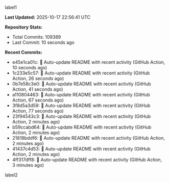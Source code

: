 
label1 
<!-- ACTIVITY_START -->
**Last Updated:** 2025-10-17 22:56:41 UTC

**Repository Stats:**
- Total Commits: 109389
- Last Commit: 10 seconds ago

**Recent Commits:**
- e45e1ca01c: 🤖 Auto-update README with recent activity (GitHub Action, 10 seconds ago)
- 1c233e5c57: 🤖 Auto-update README with recent activity (GitHub Action, 26 seconds ago)
- 0b7e58c3e0: 🤖 Auto-update README with recent activity (GitHub Action, 41 seconds ago)
- a110804463: 🤖 Auto-update README with recent activity (GitHub Action, 67 seconds ago)
- 3f8d5a3d59: 🤖 Auto-update README with recent activity (GitHub Action, 77 seconds ago)
- 23f94543c3: 🤖 Auto-update README with recent activity (GitHub Action, 2 minutes ago)
- b59ccabd64: 🤖 Auto-update README with recent activity (GitHub Action, 2 minutes ago)
- 21818bddf6: 🤖 Auto-update README with recent activity (GitHub Action, 2 minutes ago)
- 41437c4d53: 🤖 Auto-update README with recent activity (GitHub Action, 2 minutes ago)
- 4ff317dff8: 🤖 Auto-update README with recent activity (GitHub Action, 3 minutes ago)
<!-- ACTIVITY_END -->

label2
